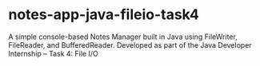 # notes-app-java-fileio-task4
 A simple console-based Notes Manager built in Java using FileWriter, FileReader, and BufferedReader.   Developed as part of the Java Developer Internship – Task 4: File I/O

